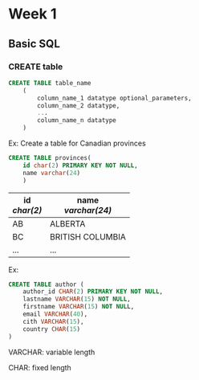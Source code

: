 # Week 1

## Basic SQL

### CREATE table

```sql
CREATE TABLE table_name
	(
        column_name_1 datatype optional_parameters,
        column_name_2 datatype,
        ...
        column_name_n datatype
	)
```

Ex: Create a table for Canadian provinces

```sql
CREATE TABLE provinces(
	id char(2) PRIMARY KEY NOT NULL,
    name varchar(24)
	)
```

| id<br />*char(2)* | name<br />*varchar(24)* |
| ----------------- | ----------------------- |
| AB                | ALBERTA                 |
| BC                | BRITISH COLUMBIA        |
| ...               | ...                     |

Ex: 

```sql
CREATE TABLE author (
	author_id CHAR(2) PRIMARY KEY NOT NULL,
    lastname VARCHAR(15) NOT NULL,
    firstname VARCHAR(15) NOT NULL,
    email VARCHAR(40),
    cith VARCHAR(15),
    country CHAR(15)
)
```



VARCHAR: variable length

CHAR: fixed length